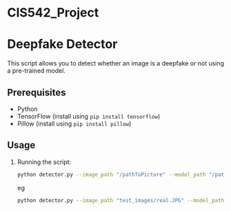 # CIS542_Project
# Deepfake Detector

This script allows you to detect whether an image is a deepfake or not using a pre-trained model.

## Prerequisites

- Python
- TensorFlow (install using `pip install tensorflow`)
- Pillow (install using `pip install pillow`)

## Usage

1. Running the script:

   ```bash
   python detector.py --image_path "/pathToPicture" --model_path "/pathTomodel"
   ```
   eg

   ```bash
   python detector.py --image_path "test_images/real.JPG" --model_path ""
   ```
